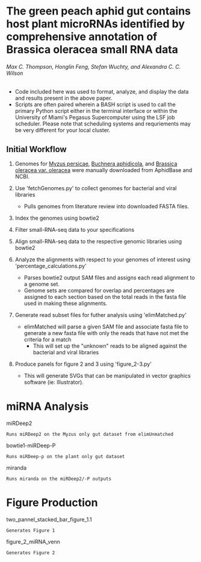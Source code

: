 # The green peach aphid gut contains host plant microRNAs identified by comprehensive annotation of Brassica oleracea small RNA data
###### Max C. Thompson, Honglin Feng, Stefan Wuchty, and Alexandra C. C. Wilson

- Code included here was used to format, analyze, and display the data and results present in the above paper.
- Scripts are often paired wherein a BASH script is used to call the primary Python script either in the terminal interface or within the University of Miami's Pegasus Supercomputer using the LSF job scheduler. Please note that scheduling systems and requriements may be very different for your local cluster.

## Initial Workflow

1. Genomes for [Myzus persicae](https://bipaa.genouest.org/sp/myzus_persicae/download/genome/CloneG006_v2/), [Buchnera aphidicola](https://www.ncbi.nlm.nih.gov/assembly/?term=(%22Buchnera+aphidicola+(Myzus+persicae)%22)+AND+(G006%5BInfraspecific+Name%5D+OR+G002%5BInfraspecific+Name%5D+OR+USDA%5BInfraspecific+Name%5D)), and [Brassica oleracea var. oleracea](https://ftp.ncbi.nlm.nih.gov/genomes/all/GCF/000/695/525/GCF_000695525.1_BOL/) were manually downloaded from AphidBase and NCBI. 

2. Use 'fetchGenomes.py' to collect genomes for bacterial and viral libraries
   - Pulls genomes from literature review into downloaded FASTA files.
3. Index the genomes using bowtie2
4. Filter small-RNA-seq data to your specifications
5. Align small-RNA-seq data to the respective genomic libraries using bowtie2
6. Analyze the alignments with respect to your genomes of interest using 'percentage_calculations.py'
   - Parses bowtie2 output SAM files and assigns each read alignment to a genome set.
   - Genome sets are compared for overlap and percentages are assigned to each section based on the total reads in the fasta file used in making these alignments.
7. Generate read subset files for futher analysis using 'elimMatched.py'
   - elimMatched will parse a given SAM file and associate fasta file to generate a new fasta file with only the reads that have not met the criteria for a match
     - This will set up the "unknown" reads to be aligned against the bacterial and viral libraries
8. Produce panels for figure 2 and 3 using 'figure_2-3.py'
   - This will generate SVGs that can be manipulated in vector graphics software (ie: Illustrator).

# miRNA Analysis

miRDeep2

    Runs miRDeep2 on the Myzus only gut dataset from elimUnmatched
bowtie1-miRDeep-P

    Runs miRDeep-p on the plant only gut dataset
miranda

    Runs miranda on the miRDeep2/-P outputs

# Figure Production

two_pannel_stacked_bar_figure_1.1

    Generates Figure 1
figure_2_miRNA_venn

    Generates Figure 2
